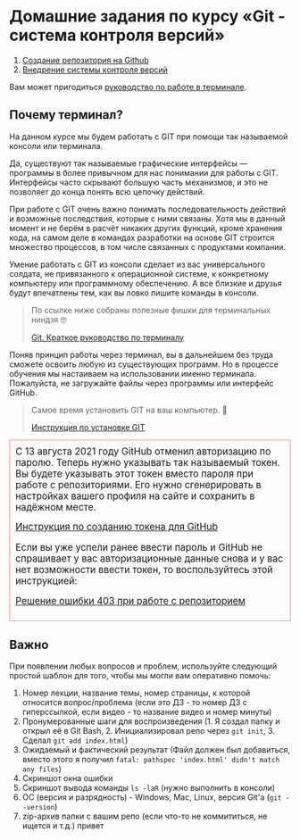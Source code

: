 # Домашние задания по курсу «Git - система контроля версий»

1. [Создание репозитория на Github](1_self/)
2. [Внедрение системы контроля версий](2_introduction/)

Вам может пригодиться [руководство по работе в терминале](https://github.com/netology-code/guides/blob/master/git-terminal/git-terminal.md).

## Почему терминал?
На данном курсе мы будем работать с GIT при помощи так называемой консоли или терминала.

Да, существуют так называемые графические интерфейсы — программы в более привычном для нас понимании для работы с GIT. Интерфейсы часто скрывают большую часть механизмов, и это не позволяет до конца понять всю цепочку действий.

При работе с GIT очень важно понимать последовательность действий и возможные последствия, которые с ними связаны. Хотя мы в данный момент и не берём в расчёт никаких других функций, кроме хранения кода, на самом деле в командах разработки на основе GIT строится множество процессов, в том числе связанных с продуктами компании. 

Умение работать с GIT  из консоли сделает из вас универсального солдата, не привязанного к операционной системе, к конкретному компьютеру или программному обеспечению. А все близкие и друзья будут впечатлены тем, как вы ловко пишите команды в консоли. 

> По ссылке ниже собраны полезные фишки для терминальных ниндзя 🤓
> 
> [Git. Краткое руководство по терминалу](https://netology-code.github.io/guides/git-terminal/git-terminal.html)

Поняв принцип работы через терминал, вы в дальнейшем без труда сможете освоить любую из существующих программ. Но в процессе обучения мы настаиваем на использовании именно терминала. Пожалуйста, не загружайте файлы через программы или интерфейс GitHub.

> Самое время установить GIT на ваш компьютер. 👾 
> 
>[Инструкция по установке GIT](https://netology-code.github.io/guides/git/)

<div style="padding: 10px; font-size: 1.2em; border: 1px solid rgba(255 0 0 / 0.5)">
С 13 августа 2021 году GitHub отменил авторизацию по паролю. Теперь нужно указывать так называемый токен. Вы будете указывать этот токен вместо пароля при работе с репозиториями. Его нужно сгенерировать в настройках вашего профиля на сайте и сохранить в надёжном месте.

<div style="margin: 15px 0;">
    <a href="https://github.com/netology-code/guides/tree/master/github-access-token">Инструкция по созданию токена для GitHub</a>
</div>

Если вы уже успели ранее ввести пароль и GitHub не спрашивает у вас авторизационные данные снова и у вас нет возможности ввести токен, то воспользуйтесь этой инструкцией:

<div style="margin: 15px 0;">
    <a href="https://github.com/netology-code/guides/tree/master/github-403">Решение ошибки 403 при работе с репозиторием</a>
</div>
</div>

## Важно

При появлении любых вопросов и проблем, используйте следующий простой шаблон для того, чтобы мы могли вам оперативно помочь:

1. Номер лекции, название темы, номер страницы, к которой относится вопрос/проблема (если это ДЗ - то номер ДЗ с гиперссылкой, если видео - то название видео и номер минуты)
2. Пронумерованные шаги для воспроизведения (1. Я создал папку и открыл её в Git Bash, 2. Инициализировал репо через `git init`, 3. Сделал `git add index.html`)
3. Ожидаемый и фактический результат (Файл должен был добавиться, вместо этого я получил `fatal: pathspec 'index.html' didn't match any files`)
4. Скриншот окна ошибки
5. Скриншот вывода команды `ls -laR` (нужно выполнить в консоли)
6. ОС (версия и разрядность) - Windows, Mac, Linux, версия Git'а (`git --version`)
7. zip-архив папки с вашим репо (если что-то не коммититься, не ищется и т.д.)
привет
